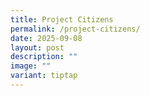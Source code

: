 ```yaml
---
title: Project Citizens
permalink: /project-citizens/
date: 2025-09-08
layout: post
description: ""
image: ""
variant: tiptap
---
```

